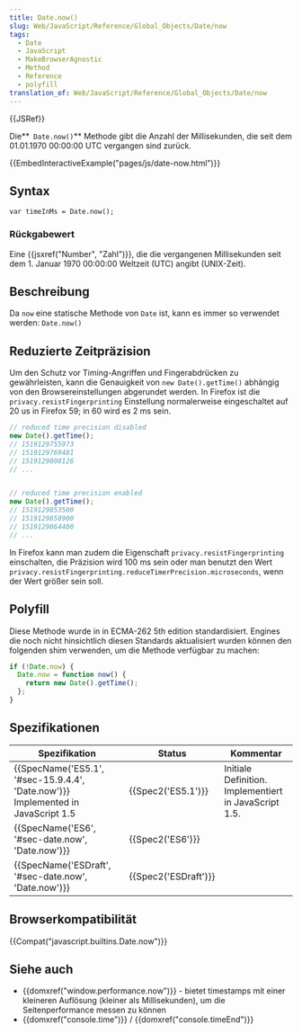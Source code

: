 ```yaml
---
title: Date.now()
slug: Web/JavaScript/Reference/Global_Objects/Date/now
tags:
  - Date
  - JavaScript
  - MakeBrowserAgnostic
  - Method
  - Reference
  - polyfill
translation_of: Web/JavaScript/Reference/Global_Objects/Date/now
---
```

{{JSRef}}

Die**` Date.now()`** Methode gibt die Anzahl der Millisekunden, die seit dem 01.01.1970 00:00:00 UTC vergangen sind zurück.

{{EmbedInteractiveExample("pages/js/date-now.html")}}

## Syntax

    var timeInMs = Date.now();

### Rückgabewert

Eine {{jsxref("Number", "Zahl")}}, die die vergangenen Millisekunden seit dem 1. Januar 1970 00:00:00 Weltzeit (UTC) angibt (UNIX-Zeit).

## Beschreibung

Da `now` eine statische Methode von `Date` ist, kann es immer so verwendet werden: `Date.now()`

## Reduzierte Zeitpräzision

Um den Schutz vor Timing-Angriffen und Fingerabdrücken zu gewährleisten, kann die Genauigkeit von `new Date().getTime()` abhängig von den Browsereinstellungen abgerundet werden.
In Firefox ist die `privacy.resistFingerprinting` Einstellung normalerweise eingeschaltet auf 20 us in Firefox 59; in 60 wird es 2 ms sein.

```js
// reduced time precision disabled
new Date().getTime();
// 1519129755973
// 1519129769481
// 1519129808126
// ...


// reduced time precision enabled
new Date().getTime();
// 1519129853500
// 1519129858900
// 1519129864400
// ...
```

In Firefox kann man zudem die Eigenschaft `privacy.resistFingerprinting` einschalten, die Präzision wird 100 ms sein oder man benutzt den Wert `privacy.resistFingerprinting.reduceTimerPrecision.microseconds`, wenn der Wert größer sein soll.

## Polyfill

Diese Methode wurde in in ECMA-262 5th edition standardisiert. Engines die noch nicht hinsichtlich diesen Standards aktualisiert wurden können den folgenden shim verwenden, um die Methode verfügbar zu machen:

```js
if (!Date.now) {
  Date.now = function now() {
    return new Date().getTime();
  };
}
```

## Spezifikationen

| Spezifikation                                                                                      | Status                       | Kommentar                                             |
| -------------------------------------------------------------------------------------------------- | ---------------------------- | ----------------------------------------------------- |
| {{SpecName('ES5.1', '#sec-15.9.4.4', 'Date.now')}} Implemented in JavaScript 1.5 | {{Spec2('ES5.1')}}     | Initiale Definition. Implementiert in JavaScript 1.5. |
| {{SpecName('ES6', '#sec-date.now', 'Date.now')}}                                   | {{Spec2('ES6')}}         |                                                       |
| {{SpecName('ESDraft', '#sec-date.now', 'Date.now')}}                               | {{Spec2('ESDraft')}} |                                                       |

## Browserkompatibilität

{{Compat("javascript.builtins.Date.now")}}

## Siehe auch

- {{domxref("window.performance.now")}} - bietet timestamps mit einer kleineren Auflösung (kleiner als Millisekunden), um die Seitenperformance messen zu können
- {{domxref("console.time")}} / {{domxref("console.timeEnd")}}
